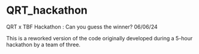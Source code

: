 # QRT_hackathon
QRT x TBF Hackathon : Can you guess the winner? 06/06/24

This is a reworked version of the code originally developed during a 5-hour hackathon by a team of three.
